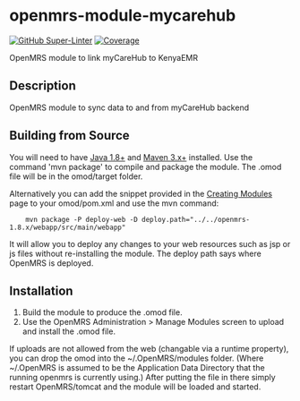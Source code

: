 openmrs-module-mycarehub
========================

[![GitHub Super-Linter](https://github.com/savannahghi/openmrs-module-mycarehub/actions/workflows/ci.yaml/badge.svg)](https://github.com/marketplace/actions/super-linter) [![Coverage](.github/badges/jacoco.svg)](https://github.com/savannahghi/openmrs-module-mycarehub/actions/workflows/ci.yaml)

OpenMRS module to link myCareHub to KenyaEMR

Description
-----------

OpenMRS module to sync data to and from myCareHub backend

Building from Source
--------------------

You will need to have [Java 1.8+](https://www.oracle.com/java/technologies/javase/javase8u211-later-archive-downloads.html) and [Maven 3.x+](https://maven.apache.org/docs/3.6.3/release-notes.html) installed.  Use the command 'mvn package' to
compile and package the module.  The .omod file will be in the omod/target folder.

Alternatively you can add the snippet provided in the [Creating Modules](https://wiki.openmrs.org/x/cAEr) page to your
omod/pom.xml and use the mvn command:

        mvn package -P deploy-web -D deploy.path="../../openmrs-1.8.x/webapp/src/main/webapp"

It will allow you to deploy any changes to your web
resources such as jsp or js files without re-installing the module. The deploy path says
where OpenMRS is deployed.

Installation
------------

1. Build the module to produce the .omod file.
2. Use the OpenMRS Administration > Manage Modules screen to upload and install the .omod file.

If uploads are not allowed from the web (changable via a runtime property), you can drop the omod
into the ~/.OpenMRS/modules folder.  (Where ~/.OpenMRS is assumed to be the Application
Data Directory that the running openmrs is currently using.)  After putting the file in there
simply restart OpenMRS/tomcat and the module will be loaded and started.
